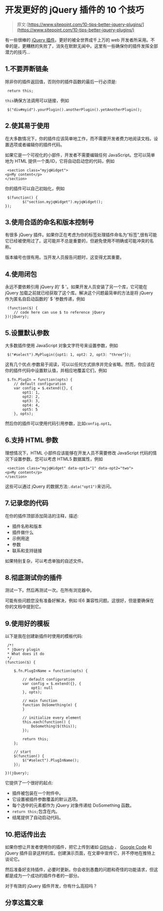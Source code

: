 # 开发更好的 jQuery 插件的 10 个技巧

> 原文:[https://www.sitepoint.com/10-tips-better-jquery-plugins/](https://www.sitepoint.com/10-tips-better-jquery-plugins/)

有一些很棒的 [jQuery 插件](http://www.jqueryplugins.com/)。更好的被全世界成千上万的 web 开发者所采用。不幸的是，更糟糕的失败了，消失在默默无闻中。这里有一些确保你的插件发挥全部潜力的技巧…

## 1.不要弄断链条

除非你的插件返回值，否则你的插件函数的最后一行必须是:

```
 return this; 
```

`this`确保方法调用可以链接，例如

```
 $("div#myid").yourPlugin().anotherPlugin().yetAnotherPlugin(); 
```

## 2.使其易于使用

在大多数情况下，你的插件应该简单地工作，而不需要开发者费力地阅读文档，设置选项或者编辑你的插件代码。

如果它是一个可视化的小部件，开发者不需要编辑任何 JavaScript。您可以简单地为 HTML 提供一个类/ID，它将自动启动您的代码，例如

```
 <section class="myjqWidget">
<p>My content</p>
</section> 
```

你的插件可以自己初始化，例如

```
 $(function() {
		$("section.myjqWidget").myjqWidget();
}); 
```

## 3.使用合适的命名和版本控制号

有很多 jQuery 插件。如果你正在考虑为你的标签处理插件命名为“标签”,很有可能它已经被使用过了。这可能并不总是重要的，但避免使用不明确或可能冲突的名称。

版本编号也很有用。当开发人员报告问题时，这变得尤其重要。

## 4.使用闭包

永远不要依赖引用 jQuery 的' $ '。如果开发人员安装了另一个库，它可能在 jQuery 加载之前就已经获取了这个库。解决这个问题最简单的方法是将 jQuery 作为匿名自启动函数的' $ '参数传递，例如

```
 (function($) {
	// code here can use $ to reference jQuery
})(jQuery); 
```

## 5.设置默认参数

大多数插件使用 JavaScript 对象文字符号来设置参数，例如

```
 $("#select").MyPlugin({opt1: 1, opt2: 2, opt3: "three"}); 
```

这有几个优点:参数易于阅读，可以以任何方式排序并完全省略。然而，你应该在你的插件代码中设置默认值，并相应地覆盖它们，例如

```
 $.fn.PlugIn = function(opts) {
	// default configuration
	var config = $.extend({}, {
		opt1: 1,
		opt2: 2,
		opt3: 3,
		opt4: 4,
		opt5: 5
	}, opts); 
```

然后你的插件可以使用代码引用参数，比如`config.opt1`。

## 6.支持 HTML 参数

理想情况下，HTML 小部件应该能够在开发人员不需要修改 JavaScript 代码的情况下设置参数。您可以考虑 HTML5 数据属性，例如

```
 <section class="myjqWidget" data-opt1="1" data-opt2="two">
<p>My content</p>
</section> 
```

这些可以通过 jQuery 的数据方法:`.data("opt1")`来访问。

## 7.记录您的代码

在你的插件顶部添加简洁的注释，描述:

*   插件名称和版本
*   插件做什么
*   示例用途
*   参数
*   联系和支持链接

如果特别复杂，可以考虑单独的自述文件。

## 8.彻底测试你的插件

测试一下。然后再测试一次。在所有浏览器中。

可能有些问题您没有准备好解决，例如 IE6 兼容性问题。这很好，但是要确保在你的文档中提到它。

## 9.使用好的模板

以下是我在创建新插件时使用的模板代码:

```
 /*!
 * jQuery plugin
 * What does it do
 */
(function($) {

	$.fn.PlugInName = function(opts) {

		// default configuration
		var config = $.extend({}, {
			opt1: null
		}, opts);

		// main function
		function DoSomething(e) {
		}

		// initialize every element
		this.each(function() {
			DoSomething($(this));
		});

		return this;
	};

	// start
	$(function() {
		$("#select").PlugInName();
	});

})(jQuery); 
```

它提供了一个很好的起点:

*   插件被包装在一个附件中。
*   它设置被插件参数覆盖的默认选项。
*   每个选中的元素都作为 jQuery 对象传递给 DoSomething 函数。
*   `return this;`包含在内。
*   结尾提供了自动启动代码。

## 10.把话传出去

如果你想让开发者使用你的插件，把它上传到诸如 [GitHub](http://github.com/) 、 [Google Code](http://code.google.com/) 和 jQuery 插件目录这样的库。创建演示页面，在文章中宣传它，并不停地在推特上谈论它。

然后准备好支持插件，必要时更新。你会收到愚蠢的问题和奇怪的功能请求，但这都是成为一个成功的插件作者的一部分。

对于有效的 jQuery 插件开发，你有什么高招吗？

## 分享这篇文章